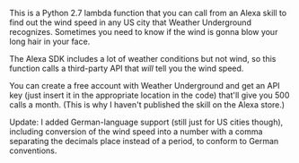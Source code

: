This is a Python 2.7 lambda function that you can call from an Alexa skill to find out the wind speed in any US city that
Weather Underground recognizes. Sometimes you need to know if the wind is gonna blow your long hair in your face.

The Alexa SDK includes a lot of weather conditions but not wind, so this function calls a third-party API that *will* tell you the
wind speed.

You can create a free account with Weather Underground and get an API key (just insert it in the appropriate location in the code)
that'll give you 500 calls a month. (This is why I haven't published the skill on the Alexa store.)

Update: I added German-language support (still just for US cities though), including conversion of the wind speed into a number
with a comma separating the decimals place instead of a period, to conform to German conventions.
